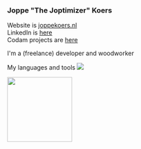 ### Joppe "The Joptimizer" Koers

Website is [joppekoers.nl](https://joppekoers.nl)\
LinkedIn is [here](https://www.linkedin.com/in/joppekoers)\
Codam projects are [here](https://github.com/42-jkoers)

I'm a (freelance) developer and woodworker

My languages and tools
<img src="https://skillicons.dev/icons?i=ts,nodejs,c,cs,cpp,docker,react,rust,go,bun,svelte,sentry,bash,dotnet,python,linux,redis,nginx,postgres,express,tailwind,arduino,bash,cloudflare,css,discord,figma,aws,gcp,git,github,githubactions,html,js,kubernetes,sqlite,mysql,cmake,nestjs,ps,regex,planetscale,p5js,latex,postman,raspberrypi,sketchup,vercel,vite,jest,vscode,vue,webpack" />

<img src="https://github-readme-stats.vercel.app/api?username=sirmorfield&theme=dark&count_private=true&show_icons=true&number_format=long&hide_title=true&hide_rank=true&disable_animations=true" height="150"/>
